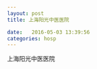```yaml
--- 
layout: post 
title: 上海阳光中医医院

date:   2016-05-03 13:39:56 
categories: hosp 
--- 
```

   
上海阳光中医医院

